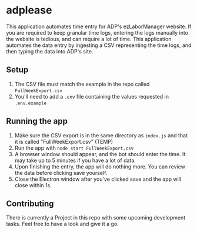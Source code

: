 # adplease
This application automates time entry for ADP's ezLaborManager website.  If you are required to keep granular time logs, entering the logs manually into the website is tedious, and can require a lot of time.  This application automates the data entry by ingesting a CSV representing the time logs, and then typing the data into ADP's site.

## Setup

1. The CSV file must match the example in the repo called `FullWeekExport.csv`
2. You'll need to add a `.env` file containing the values requested in `.env.example`


## Running the app

1. Make sure the CSV export is in the same directory as `index.js` and that it is called "FullWeekExport.csv" (TEMP)
2. Run the app with `node start FullWeekExport.csv`
3. A browser window should appear, and the bot should enter the time.  It may take up to 5 minutes if you have a lot of data.
4. Upon finishing the entry, the app will do nothing more.  You can review the data before clicking save yourself.
5. Close the Electron window after you've clicked save and the app will close within 1s.

## Contributing
There is currently a Project in this repo with some upcoming development tasks.  Feel free to have a look and give it a go.

